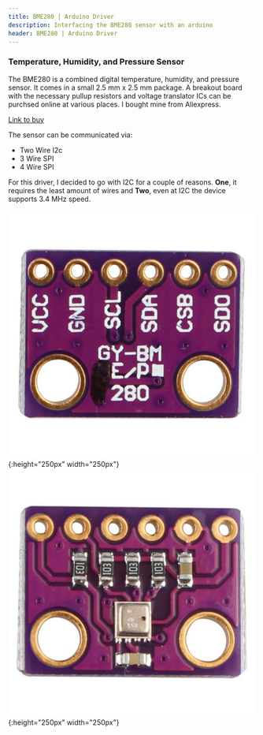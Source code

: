 ```yaml
---
title: BME280 | Arduino Driver
description: Interfacing the BME280 sensor with an arduino
header: BME280 | Arduino Driver
---
```


### Temperature, Humidity, and Pressure Sensor

The BME280 is a combined digital temperature, humidity, and pressure sensor. It comes in a small 2.5 mm x 2.5 mm package. A breakout board with the necessary pullup resistors and voltage translator ICs can be purchsed online at various places. I bought mine from Aliexpress.

[Link to buy](https://www.aliexpress.com/item/33052320902.html?spm=a2g0o.productlist.0.0.d96023892YdO9c&algo_pvid=8ee19218-7c1c-4fef-bfe3-3f53120eccb9&algo_expid=8ee19218-7c1c-4fef-bfe3-3f53120eccb9-1&btsid=225280c4-0977-47d0-8cf9-4e644d557fc9&ws_ab_test=searchweb0_0,searchweb201602_5,searchweb201603_52)

The sensor can be communicated via:
- Two Wire I2c
- 3 Wire SPI
- 4 Wire SPI

For this driver, I decided to go with I2C for a couple of reasons. **One**, it requires the least amount of wires and **Two**, even at I2C the device supports 3.4 MHz speed.

![](images/bme280_arduino_driver/bme280_back.jpg){:height="250px" width="250px"} ![](images/bme280_arduino_driver/bme280_front.jpg){:height="250px" width="250px"}
